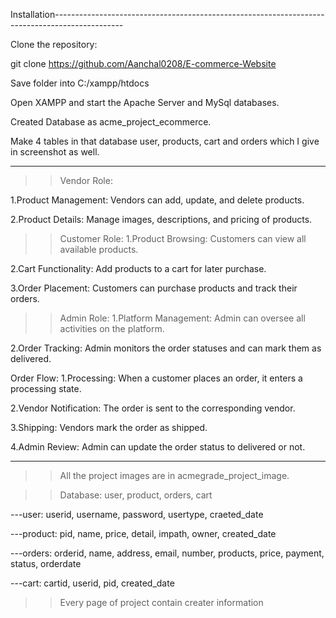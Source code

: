 Installation-----------------------------------------------------------------------------------------------

Clone the repository:

git clone  https://github.com/Aanchal0208/E-commerce-Website

Save folder into C:/xampp/htdocs

Open XAMPP and start the Apache Server and MySql databases.

Created Database as acme_project_ecommerce.

Make 4 tables in that database user, products, cart and orders which I give in screenshot as well.

----------------------------------------------------------------------------------------------------------

>>Vendor Role:

1.Product Management: Vendors can add, update, and delete products.

2.Product Details: Manage images, descriptions, and pricing of products.

>>Customer Role:
1.Product Browsing: Customers can view all available products.

2.Cart Functionality: Add products to a cart for later purchase.

3.Order Placement: Customers can purchase products and track their orders.

>>Admin Role:
1.Platform Management: Admin can oversee all activities on the platform.

2.Order Tracking: Admin monitors the order statuses and can mark them as delivered.

Order Flow:
1.Processing: When a customer places an order, it enters a processing state.

2.Vendor Notification: The order is sent to the corresponding vendor.

3.Shipping: Vendors mark the order as shipped.

4.Admin Review: Admin can update the order status to delivered or not.

--------------------------------------------------------------------------------------------------------------
>>All the project images are in acmegrade_project_image.

>>Database: user, product, orders, cart

---user: userid, username, password, usertype, craeted_date

---product: pid, name, price, detail, impath, owner, created_date

---orders: orderid, name, address, email, number, products, price, payment, status, orderdate

---cart: cartid, userid, pid, created_date

>>Every page of project contain creater information
